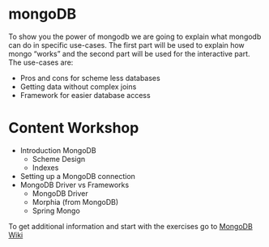# mongoDB

To show you the power of mongodb we are going to explain
what mongodb can do in specific use-cases. The first part
will be used to explain how mongo “works” and the second
part will be used for the interactive part. The use-cases are:

- Pros and cons for scheme less databases
- Getting data without complex joins
- Framework for easier database access

# Content Workshop

- Introduction MongoDB
    - Scheme Design
    - Indexes
- Setting up a MongoDB connection
- MongoDB Driver vs Frameworks
    - MongoDB Driver
    - Morphia (from MongoDB)
    - Spring Mongo

To get additional information and start with the exercises go to [MongoDB Wiki](https://github.com/sebivenlo/MongoDB/wiki)

